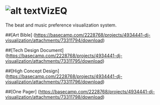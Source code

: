 ![alt text](https://github.com/GuacoIV/VisEQ/raw/master/res/drawable-xhdpi/launch.png "VizEQ Icon")VizEQ
=====

The beat and music preference visualization system.

##[Art Bible] (https://basecamp.com/2228768/projects/4934441-dj-visualization/attachments/73311794/download)

##[Tech Design Document] (https://basecamp.com/2228768/projects/4934441-dj-visualization/attachments/73311795/download)

##[High Concept Design] (https://basecamp.com/2228768/projects/4934441-dj-visualization/attachments/73311796/download)

##[One Pager] (https://basecamp.com/2228768/projects/4934441-dj-visualization/attachments/73311798/download)
